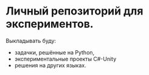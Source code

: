 Личный репозиторий для экспериментов.
================================================================
Выкладывать буду:
- задачки, решённые на Python,
- экспериментальные проекты C#-Unity
- решения на других языках.
